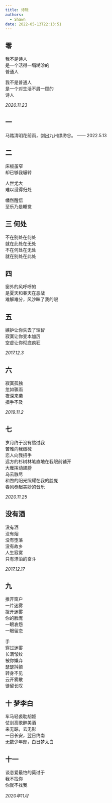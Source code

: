 ```yaml
---
title: 诗辑
authors:
  - Shawn
date: 2022-05-13T22:13:51
---
```

## 零

我不是诗人  
是一个活得一塌糊涂的  
普通人  

我不是普通人  
是一个对生活不屑一顾的  
诗人

*2020.11.23*

## 一

马踏清明花前雨，剑出九州缥缈谷。 —— 2022.5.13

<!-- more -->

## 二

床板虽窄  
却已够我辗转

人世尤大  
难以觅得归处  

幡然醒悟  
至乐乃是睡觉

## 三 何处

不在别处在何处  
就在此处在无处  
不在何处在无处  
就在别处在此处

## 四

窗外的风呼呼的  
是夏天和春天在恶战  
难解难分，风沙眯了我的眼

## 五

嫉妒让你失去了理智  
寂寞让你变本加厉  
空虚让你彻底疯狂

*2017.12.3*

## 六

寂寞孤独  
忽如骤雨    
夜深来袭  
措手不及

*2019.11.2*

## 七

岁月终于没有熬过我  
苦难向我缴械  
恋人向我招手  
远方的杉树林笔直地在我眼前铺开  
大雁挥动翅膀  
乌云散尽  
和煦的阳光照耀在我的脸庞  
春风奏起美妙的音乐  

*2020.11.25*

## 没有酒

没有酒  
没有烟  
没有堕落  
没有故乡  
人生寂寞  
只有漂泊的奋斗

*2017.12.17*

## 九

推开窗户  
一片迷雾  
拨开迷雾  
你的脸庞  
一眼哀怨   
一眼留恋  

手  
穿过迷雾  
长满皱纹  
被你嫌弃  
瑟瑟抖颤  
转身不见  
云开雾散  
徒留长叹  

## 十 梦李白

车马轻裘耽胡姬  
仗剑高歌醉美酒  
来无踪，去无影  
一日长安，翌日终南  
无数少年郎，白日梦太白

## 十一

谈恋爱最怕的莫过于  
我不找你  
你就不找我  

*2020年11月*


